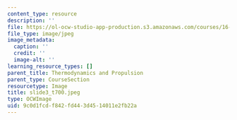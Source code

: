 ```yaml
---
content_type: resource
description: ''
file: https://ol-ocw-studio-app-production.s3.amazonaws.com/courses/16-01-unified-engineering-i-ii-iii-iv-fall-2005-spring-2006/9c0d1fcdf842fd443d4514011e2fb22a_slide3_t700.jpeg
file_type: image/jpeg
image_metadata:
  caption: ''
  credit: ''
  image-alt: ''
learning_resource_types: []
parent_title: Thermodynamics and Propulsion
parent_type: CourseSection
resourcetype: Image
title: slide3_t700.jpeg
type: OCWImage
uid: 9c0d1fcd-f842-fd44-3d45-14011e2fb22a
---
```

